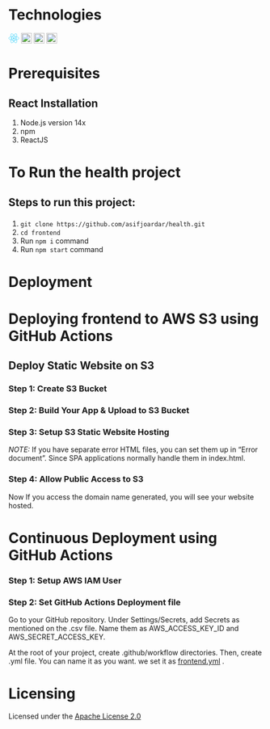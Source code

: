# **Technologies**
<a href="https://reactjs.org/" title="React"><img src="data:image/svg+xml;base64,PHN2ZyB4bWxucz0iaHR0cDovL3d3dy53My5vcmcvMjAwMC9zdmciIHZpZXdCb3g9Ii0xMS41IC0xMC4yMzE3NCAyMyAyMC40NjM0OCI+CiAgPHRpdGxlPlJlYWN0IExvZ288L3RpdGxlPgogIDxjaXJjbGUgY3g9IjAiIGN5PSIwIiByPSIyLjA1IiBmaWxsPSIjNjFkYWZiIi8+CiAgPGcgc3Ryb2tlPSIjNjFkYWZiIiBzdHJva2Utd2lkdGg9IjEiIGZpbGw9Im5vbmUiPgogICAgPGVsbGlwc2Ugcng9IjExIiByeT0iNC4yIi8+CiAgICA8ZWxsaXBzZSByeD0iMTEiIHJ5PSI0LjIiIHRyYW5zZm9ybT0icm90YXRlKDYwKSIvPgogICAgPGVsbGlwc2Ugcng9IjExIiByeT0iNC4yIiB0cmFuc2Zvcm09InJvdGF0ZSgxMjApIi8+CiAgPC9nPgo8L3N2Zz4K" alt="React.Js" width="21px" height="21px"></a>
<a href="https://tailwindcss.com/" title="tailwindcss"><img src="https://tailwindcss.com/_next/static/media/social-square.b622e290e82093c36cca57092ffe494f.jpg" alt="tailwindcss" width="21px" height="21px"></a>
<a href="https://mui.com/" title="Material-UI"><img src="https://v4.mui.com/static/logo.png" alt="Material UI" width="21px" height="21px"></a>
<a href="https://www.typescriptlang.org/" title="TypeScript"><img src="https://upload.wikimedia.org/wikipedia/commons/thumb/4/4c/Typescript_logo_2020.svg/1200px-Typescript_logo_2020.svg.png" alt="TypeScript" width="21px" height="21px"></a>

# **Prerequisites**
## React Installation
1. Node.js version 14x
2. npm
3. ReactJS


# **To Run the health project**
## <p> Steps to run this project: </p>


 1. ```git clone https://github.com/asifjoardar/health.git```
 2. ```cd frontend```
 3. Run `npm i` command
 4. Run `npm start` command 


# **Deployment**
# **Deploying frontend to AWS S3 using GitHub Actions**
## <p>Deploy Static Website on S3</p>

### **Step 1:** Create S3 Bucket 
<p>
 </p>

### **Step 2:** Build Your App & Upload to S3 Bucket
<p>
 </p>

### **Step 3:** Setup S3 Static Website Hosting
<p> 
</p>

<p> <i>NOTE:</i> If you have separate error HTML files, you can set them up in “Error document”. Since SPA applications normally handle them in index.html.</p>

<p>

</p>

### **Step 4:** Allow Public Access to S3
<p>

</p>

<p>Now If you access the domain name generated, you will see your website hosted.</p>
<p>

</p>

# **Continuous Deployment using GitHub Actions**
<p>
</p>

### **Step 1:** Setup AWS IAM User
<p>
</p>

### **Step 2:** Set GitHub Actions Deployment file
<p>

</p>

<p>Go to your GitHub repository. Under Settings/Secrets, add Secrets as mentioned on the .csv file. Name them as AWS_ACCESS_KEY_ID and AWS_SECRET_ACCESS_KEY.</p>
<p>At the root of your project, create .github/workflow directories. Then, create .yml file. You can name it as you want. we set it as <a href="https://github.com/asifjoardar/health/blob/master/.github/workflows/frontend.yml">frontend.yml</a> .</p>

# **Licensing**
<p>

</p>

Licensed under the [Apache License 2.0](LIENSE)


